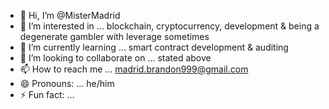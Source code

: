 - 👋 Hi, I’m @MisterMadrid
- 👀 I’m interested in ... blockchain, cryptocurrency, development & being a degenerate gambler with leverage sometimes
- 🌱 I’m currently learning ... smart contract development & auditing
- 💞️ I’m looking to collaborate on ... stated above
- 📫 How to reach me ... madrid.brandon999@gmail.com
- 😄 Pronouns: ... he/him
- ⚡ Fun fact: ... 

<!---
MisterMadrid/MisterMadrid is a ✨ special ✨ repository because its `README.md` (this file) appears on your GitHub profile.
You can click the Preview link to take a look at your changes.
--->
